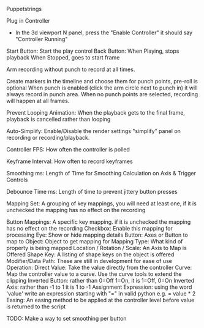 Puppetstrings


Plug in Controller
- In the 3d viewport N panel, press the "Enable Controller" it should say "Controller Running"

Start Button: Start the play control
Back Button:
    When Playing, stops playback
    When Stopped, goes to start frame

Arm recording without punch to record at all times.

Create markers in the timeline and choose them for punch points, pre-roll is optional
When punch is enabled (click the arm circle next to punch in) it will always record in punch area.
When no punch points are selected, recording will happen at all frames.

Prevent Looping Animation: When the playback gets to the final frame, playback is cancelled rather than looping

Auto-Simplify: Enable/Disable the render settings "simplify" panel on recording or recording/playback.

Controller FPS: How often the controller is polled

Keyframe Interval: How often to record keyframes

Smoothing ms: Length of Time for Smoothing Calculation on Axis & Trigger Controls

Debounce Time ms: Length of time to prevent jittery button presses

Mapping Set: A grouping of key mappings, you will need at least one, if it is unchecked the mapping has no effect on the recording

Button Mappings: A specific key mapping. if it is unchecked the mapping has no effect on the recording
    Checkbox: Enable this mapping for processing
    Eye: Show or hide mapping details
    Button: Axes or Button to map to
    Object: Object to get mapping for
    Mapping Type: What kind of property is being mapped
        Location / Rotation / Scale: An Axis to Map is Offered
        Shape Key: A listing of shape keys on the object is offered
        Modifier/Data Path: These are still in development for ease of use
    Operation:
        Direct Value: Take the value directly from the controller
        Curve: Map the controller value to a curve. Use the curve tools to extend the clipping
        Inverted Button: rather than 0=Off 1=On, it is 1=Off, 0=On
        Inverted Axis: rather than -1 to 1 it is 1 to -1
        Assignment Expression: using the word 'value' write an expression starting with "=" in valid python
            e.g.     = value * 2
        Easing: An easing method to be applied at the controller level before value is returned to the script


TODO:
    Make a way to set smoothing per button
